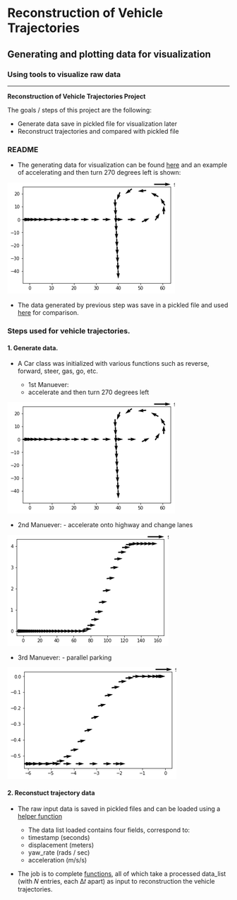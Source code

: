 # **Reconstruction of Vehicle Trajectories**

## Generating and plotting data for visualization

### Using tools to visualize raw data

---

**Reconstruction of Vehicle Trajectories Project**

The goals / steps of this project are the following:

* Generate data save in pickled file for visualization later
* Reconstruct trajectories and compared with pickled file

[//]: # (Image References)

[image1]: ./Result_Images/1.png "1"
[image2]: ./Result_Images/2.png "2"
[image3]: ./Result_Images/3.png "3"

### README

- The generating data for visualization can be found [here](./Trajectories_Data_Generator.ipynb) and an example of accelerating and then turn 270 degrees left is shown:

![alt text][image1]

- The data generated by previous step was save in a pickled file and used [here](./Reconstructing_of_Vehicle_Trajectories.ipynb) for comparison.

### Steps used for vehicle trajectories.

#### 1. Generate data.

* A Car class was initialized with various functions such as reverse, forward, steer, gas, go, etc.

  - 1st Manuever: 
   - accelerate and then turn 270 degrees left

![alt text][image1]

   - 2nd Manuever: 
    - accelerate onto highway and change lanes

![alt text][image2]

   - 3rd Manuever:
    - parallel parking

![alt text][image3]

#### 2. Reconstuct trajectory data

* The raw input data is saved in pickled files and can be loaded using a [helper function](./helpers.py)

  - The data list loaded contains four fields, correspond to:
   - timestamp (seconds)
   - displacement (meters)
   - yaw_rate (rads / sec)
   - acceleration (m/s/s)

* The job is to complete [functions](./solution.py), all of which take a processed data_list (with 𝑁 entries, each Δ𝑡 apart) as input to reconstruction the vehicle trajectories. 







